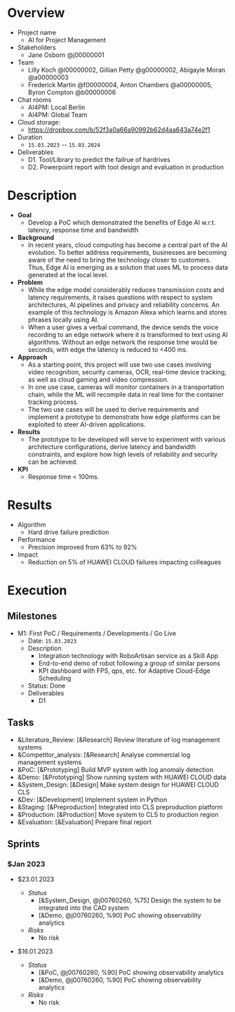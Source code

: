 # Overview

+ Project name
	+ AI for Project Management 
+ Stakeholders
	+ Jane Osborn @j00000001
+ Team
	+ Lilly Koch @l00000002, Gillian Petty @g00000002, Abigayle Moran @a00000003
	+ Frederick Martin @f00000004, Anton Chambers @a00000005, Byron Compton @b00000006 
+ Chat rooms
	+ AI4PM: Local Berlin 
	+ AI4PM: Global Team
+ Cloud storage: 
	+ https://dropbox.com/b/52f3a0a66a90992b62d4aa643a74e2f1
+ Duration
	+ `15.03.2023` -- `15.03.2024`
+ Deliverables
	+ D1. Tool/Library to predict the failrue of hardrives 
	+ D2. Powerpoint report with tool design and evaluation in production   

# Description

+ **Goal**
	+ Develop a PoC which demonstrated the benefits of Edge AI w.r.t. latency, response time and bandwidth
+ **Background**
	+ In recent years, cloud computing has become a central part of the AI evolution. To better address requirements, businesses are becoming aware of the need to bring the technology closer to customers. Thus, Edge AI is emerging as a solution that uses ML to process data generated at the local level. 
+ **Problem**
	+ While the edge model considerably reduces transmission costs and latency requirements, it raises questions with respect to system architectures, AI pipelines and privacy and reliability concerns. An example of this technology is Amazon Alexa which learns and stores phrases locally using AI.
	+ When a user gives a verbal command, the device sends the voice recording to an edge network where it is transformed to text using AI algorithms. Without an edge network the response time would be seconds, with edge the latency is reduced to <400 ms. 
+ **Approach**
	+ As a starting point, this project will use two use cases involving video recognition, security cameras, OCR, real-time device tracking, as well as cloud gaming and video compression.
	+ In one use case, cameras will monitor containers in a transportation chain, while the ML will recompile data in real time for the container tracking process.
	+ The two use cases will be used to derive requirements and implement a prototype to demonstrate how edge platforms can be exploited to steer AI-driven applications. 
+ **Results**
	+ The prototype to be developed will serve to experiment with various architecture configurations, derive latency and bandwidth constraints, and explore how high levels of reliability and security can be achieved.
+ **KPI**
	+ Response time < 100ms.


# Results

+ Algorithm
	+ Hard drive failure prediction
+ Performance
	+ Precision improved from 63% to 92%  
+ Impact
	+ Reduction on 5% of HUAWEI CLOUD failures impacting colleagues  


# Execution
## Milestones

+ M1: First PoC / Requirements / Developments / Go Live
	+ Date: `15.03.2023`
	+ Description
		+ Integration technology with RoboArtisan service as a Skill App
		+ End-to-end demo of robot following a group of similar persons
		+ KPI dashboard with FPS, qps, etc. for Adaptive Cloud-Edge Scheduling
	+ Status: Done
	+ Deliverables
		+ D1

## Tasks

+ &Literature_Review: [&Research] Review literature of log management systems
+ &Competitor_analysis: [&Research] Analyse commercial log management systems
+ &PoC: [&Prototyping] Build MVP system with log anomaly detection
+ &Demo: [&Prototyping] Show running system with HUAWEI CLOUD data
+ &System_Design: [&Design] Make system design for HUAWEI CLOUD CLS
+ &Dev: [&Development] Implement system in Python
+ &Staging: [&Preproduction] Integrated into CLS preproduction platform
+ &Production: [&Production] Move system to CLS to production region
+ &Evaluation: [&Evaluation] Prepare final report

## Sprints
### $Jan 2023

+ $23.01.2023
    + *Status*
        + [&System_Design, @j00760260, %75] Design the system to be integrated into the CAD system
        + [&Demo, @j00760260, %90] PoC showing observability analytics
    + *Risks* 
        + No risk
 
+ $16.01.2023
   + *Status*
       + [&PoC, @j00760260, %90] PoC showing observability analytics
       + [&Demo, @j00760260, %90] PoC showing observability analytics
   + *Risks* 
       + No risk


